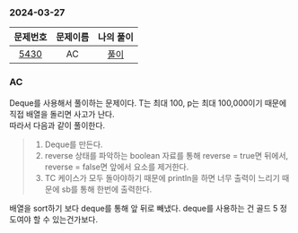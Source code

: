 ### 2024-03-27
|                     문제번호                     | 문제이름  | 나의 풀이  |
|:--------------------------------------------:|:-----:|:------:|
| [5430](https://www.acmicpc.net/problem/5430) | AC | [풀이](https://github.com/Kminwo-o/BaekJoon-Algorithm/blob/main/%EB%B0%B1%EC%A4%80/Gold/5430.%E2%80%85AC/AC.java) |

### AC

Deque를 사용해서 풀이하는 문제이다. T는 최대 100, p는 최대 100,000이기 때문에 직접 배열을 돌리면 사고가 난다. <br>
따라서 다음과 같이 풀이한다.
> 1. Deque를 만든다.
> 2. reverse 상태를 파악하는 boolean 자료를 통해 reverse = true면 뒤에서, reverse = false면 앞에서 요소를 제거한다.
> 3. TC 케이스가 모두 돌아야하기 때문에 println을 하면 너무 출력이 느리기 때문에 sb를 통해 한번에 출력한다.

배열을 sort하기 보다 deque를 통해 앞 뒤로 빼냈다. deque를 사용하는 건 골드 5 정도여야 할 수 있는건가보다.